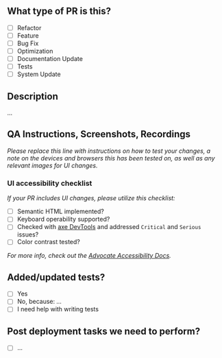 <!--
     For Work In Progress Pull Requests, please use the Draft PR feature.

     For a timely review/response, please avoid force-pushing additional
     commits if your PR already received reviews or comments.

     Before submitting a Pull Request, please ensure you've done the following:
     - 📖 Read the Advocate Contributing Guide: https://github.com/ouradvocates/.github/docs/create-a-pull-request
     - 📖 Read the Advocate Code of Conduct: https://github.com/ouradvocates/.github/blob/main/CODE_OF_CONDUCT.md
     - 👷‍♀️ Create small PRs. In most cases this will be possible.
     - ✅ Provide tests for your changes.
     - 📝 Use descriptive commit messages.
     - 📗 Update any related documentation and include any relevant screenshots.
-->

## What type of PR is this?

- [ ] Refactor
- [ ] Feature
- [ ] Bug Fix
- [ ] Optimization
- [ ] Documentation Update
- [ ] Tests
- [ ] System Update

## Description

...

<!--
For pull requests that relate or close an issue, please include them
below if not already linked.

We like to follow [Github's guidance on linking issues to pull requests](https://docs.github.com/en/issues/tracking-your-work-with-issues/linking-a-pull-request-to-an-issue).

ex: [JIRA/DEV-XXX](https://ouradvocates.atlassian.net/browse/DEV-XXX)

For example having the text: "closes #1234" would connect the current pull
request to issue 1234.  And when we merge the pull request, Github will
automatically close the issue.
-->

## QA Instructions, Screenshots, Recordings

_Please replace this line with instructions on how to test your changes, a note
on the devices and browsers this has been tested on, as well as any relevant
images for UI changes._

### UI accessibility checklist

_If your PR includes UI changes, please utilize this checklist:_

- [ ] Semantic HTML implemented?
- [ ] Keyboard operability supported?
- [ ] Checked with [axe DevTools](https://www.deque.com/axe/) and addressed `Critical` and `Serious` issues?
- [ ] Color contrast tested?

_For more info, check out the
[Advocate Accessibility Docs](https://developers.ouradvocates.com/frontend/accessibility)._

## Added/updated tests?

- [ ] Yes
- [ ] No, because: _..._
- [ ] I need help with writing tests

## Post deployment tasks we need to perform?

- [ ] ...
